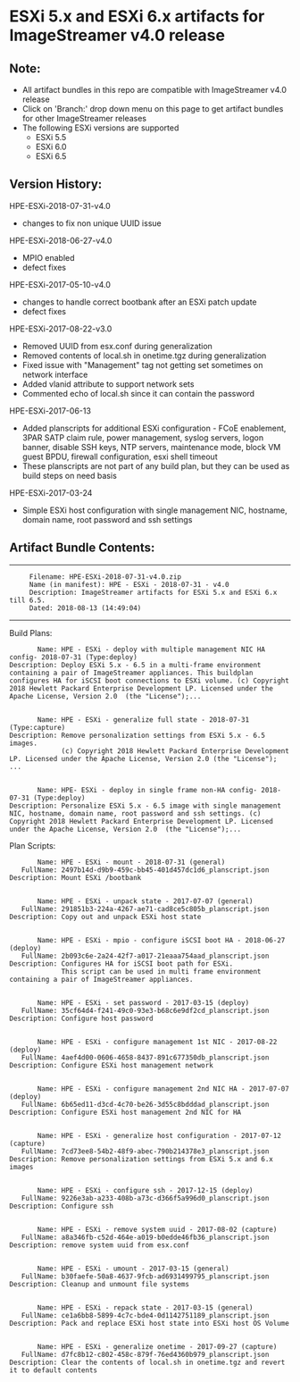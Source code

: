# ESXi 5.x and ESXi 6.x artifacts for ImageStreamer v4.0 release
## Note:
- All artifact bundles in this repo are compatible with ImageStreamer v4.0 release
- Click on 'Branch:' drop down menu on this page to get artifact bundles for other ImageStreamer releases
- The following ESXi versions are supported
	- ESXi 5.5
	- ESXi 6.0
	- ESXi 6.5
## Version History:

HPE-ESXi-2018-07-31-v4.0
   - changes to fix non unique UUID issue 
   
HPE-ESXi-2018-06-27-v4.0
   - MPIO enabled
   - defect fixes

HPE-ESXi-2017-05-10-v4.0
   - changes to handle correct bootbank after an ESXi patch update
   - defect fixes

HPE-ESXi-2017-08-22-v3.0
   - Removed UUID from esx.conf during generalization
   - Removed contents of local.sh in onetime.tgz during generalization
   - Fixed issue with "Management" tag not getting set sometimes on network interface
   - Added vlanid attribute to support network sets   
   - Commented echo of local.sh since it can contain the password

HPE-ESXi-2017-06-13
   - Added planscripts for additional ESXi configuration - FCoE enablement, 3PAR SATP claim rule, power management, syslog servers, logon banner, disable SSH keys, NTP servers, maintenance mode, block VM guest BPDU, firewall configuration, esxi shell timeout
   - These planscripts are not part of any build plan, but they can be used as build steps on need basis 

HPE-ESXi-2017-03-24
   - Simple ESXi host configuration with single management NIC, hostname, domain name, root password and ssh settings
   

## Artifact Bundle Contents:

--------------------------------------------------------------------------------
         Filename: HPE-ESXi-2018-07-31-v4.0.zip
         Name (in manifest): HPE - ESXi - 2018-07-31 - v4.0
         Description: ImageStreamer artifacts for ESXi 5.x and ESXi 6.x till 6.5. 
         Dated: 2018-08-13 (14:49:04)    
--------------------------------------------------------------------------------

Build Plans:

	       Name: HPE - ESXi - deploy with multiple management NIC HA config- 2018-07-31 (Type:deploy)
	Description: Deploy ESXi 5.x - 6.5 in a multi-frame environment containing a pair of ImageStreamer appliances. This buildplan configures HA for iSCSI boot connections to ESXi volume. (c) Copyright 2018 Hewlett Packard Enterprise Development LP. Licensed under the Apache License, Version 2.0  (the "License");...


	       Name: HPE - ESXi - generalize full state - 2018-07-31 (Type:capture)
	Description: Remove personalization settings from ESXi 5.x - 6.5 images.
	             (c) Copyright 2018 Hewlett Packard Enterprise Development LP. Licensed under the Apache License, Version 2.0 (the "License"); ...


	       Name: HPE- ESXi - deploy in single frame non-HA config- 2018-07-31 (Type:deploy)
	Description: Personalize ESXi 5.x - 6.5 image with single management NIC, hostname, domain name, root password and ssh settings. (c) Copyright 2018 Hewlett Packard Enterprise Development LP. Licensed under the Apache License, Version 2.0  (the "License");...



Plan Scripts:

	       Name: HPE - ESXi - mount - 2018-07-31 (general)
	   FullName: 2497b14d-d9b9-459c-bb45-401d457dc1d6_planscript.json
	Description: Mount ESXi /bootbank


	       Name: HPE - ESXi - unpack state - 2017-07-07 (general)
	   FullName: 291851b3-224a-4267-ae71-cad8ce5c805b_planscript.json
	Description: Copy out and unpack ESXi host state


	       Name: HPE - ESXi - mpio - configure iSCSI boot HA - 2018-06-27 (deploy)
	   FullName: 2b093c6e-2a24-42f7-a017-21eaaa754aad_planscript.json
	Description: Configures HA for iSCSI boot path for ESXi. 
	             This script can be used in multi frame environment containing a pair of ImageStreamer appliances.


	       Name: HPE - ESXi - set password - 2017-03-15 (deploy)
	   FullName: 35cf64d4-f241-49c0-93e3-b68c6e9df2cd_planscript.json
	Description: Configure host password


	       Name: HPE - ESXi - configure management 1st NIC - 2017-08-22 (deploy)
	   FullName: 4aef4d00-0606-4658-8437-891c677350db_planscript.json
	Description: Configure ESXi host management network


	       Name: HPE - ESXi - configure management 2nd NIC HA - 2017-07-07 (deploy)
	   FullName: 6b65ed11-d3cd-4c70-be26-3d55c8bdddad_planscript.json
	Description: Configure ESXi host management 2nd NIC for HA


	       Name: HPE - ESXi - generalize host configuration - 2017-07-12 (capture)
	   FullName: 7cd73ee8-54b2-48f9-abec-790b214378e3_planscript.json
	Description: Remove personalization settings from ESXi 5.x and 6.x images


	       Name: HPE - ESXi - configure ssh - 2017-12-15 (deploy)
	   FullName: 9226e3ab-a233-408b-a73c-d366f5a996d0_planscript.json
	Description: Configure ssh


	       Name: HPE - ESXi - remove system uuid - 2017-08-02 (capture)
	   FullName: a8a346fb-c52d-464e-a019-b0edde46fb36_planscript.json
	Description: remove system uuid from esx.conf


	       Name: HPE - ESXi - umount - 2017-03-15 (general)
	   FullName: b30faefe-50a8-4637-9fcb-ad6931499795_planscript.json
	Description: Cleanup and unmount file systems


	       Name: HPE - ESXi - repack state - 2017-03-15 (general)
	   FullName: ce1a6bb8-5899-4c7c-bde4-0d1142751189_planscript.json
	Description: Pack and replace ESXi host state into ESXi host OS Volume


	       Name: HPE - ESXi - generalize onetime - 2017-09-27 (capture)
	   FullName: d7fc8b12-c802-458c-879f-76ed4360b979_planscript.json
	Description: Clear the contents of local.sh in onetime.tgz and revert it to default contents
